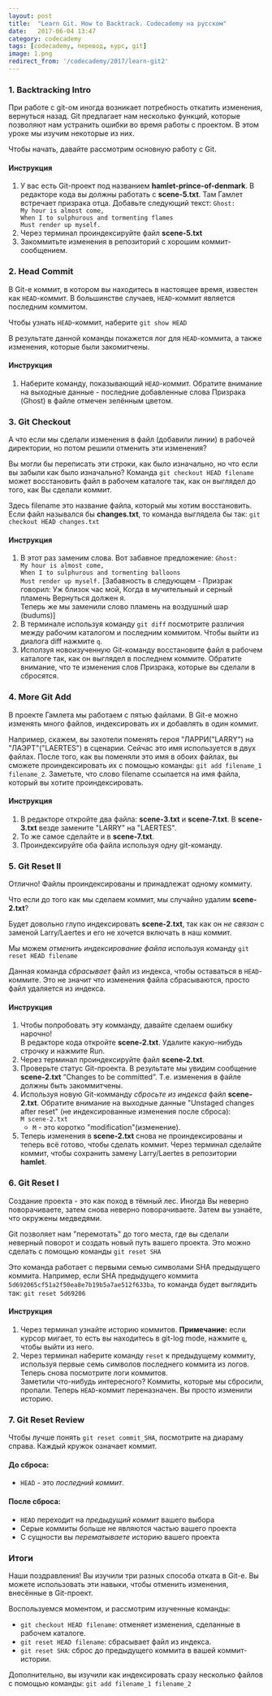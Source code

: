 ```yaml
---
layout: post
title:  "Learn Git. How to Backtrack. Codecademy на русском"
date:   2017-06-04 13:47
category: codecademy
tags: [codecademy, перевод, курс, git]
image: 1.png
redirect_from: '/codecademy/2017/learn-git2'
---
```

<!--more-->
<div id="contents"></div>

### 1. Backtracking Intro

<p>При работе с git-ом иногда возникает потребность откатить изменения, вернуться назад. Git предлагает нам несколько функций, которые позволяют нам устранить ошибки во время работы с проектом. В этом уроке мы изучим некоторые из них.</p>
<p>Чтобы начать, давайте рассмотрим основную работу с Git.</p>

#### Инструкция

<ol>
	<li>У вас есть Git-проект под названием <b>hamlet-prince-of-denmark</b>. В редакторе кода вы должны работать с <b>scene-5.txt</b>. Там Гамлет встречает призрака отца. Добавьте следующий текст: <code>Ghost: 
My hour is almost come,
When I to sulphurous and tormenting flames
Must render up myself.</code></li>
	<li>Через терминал проиндексируйте файл <b>scene-5.txt</b></li>
	<li>Закоммитьте изменения в репозиторий с хорошим коммит-сообщением.</li>
</ol>

### 2. Head Commit

<p>В Git-е коммит, в котором вы находитесь в настоящее время, известен как <code>HEAD</code>-коммит. В большинстве случаев, <code>HEAD</code>-коммит является последним коммитом.</p>
<p>Чтобы узнать <code>HEAD</code>-коммит, наберите <code>git show HEAD</code></p>
<p>В результате данной команды покажется лог для <code>HEAD</code>-коммита, а также изменения, которые были закомитчены.</p>

#### Инструкция

<ol>
	<li>Наберите команду, показывающий <code>HEAD</code>-коммит. Обратите внимание на выходные данные - последние добавленные слова Призрака (Ghost) в файле отмечен зелённым цветом.</li>
</ol>

### 3. Git Checkout

<p>А что если мы сделали изменения в файл (добавили линии) в рабочей директории, но потом решили отменить эти изменения?</p>
<p>Вы могли бы переписать эти строки, как было изначально, но что если вы забыли как было изначально? Команда <code>git checkout HEAD filename</code> может восстановить файл в рабочем каталоге так, как он выглядел до того, как Вы сделали коммит.</p>
<p>Здесь filename это название файла, который мы хотим восстановить. Если файл назывался бы <b>changes.txt</b>, то команда выглядела бы так: <code>git checkout HEAD changes.txt</code></p>

#### Инструкция

<ol>
	<li>В этот раз заменим слова. Вот забавное предложение: <code>Ghost: 
My hour is almost come,
When I to sulphurous and tormenting balloons
Must render up myself.</code> [Забавность в следующем - Призрак говорил: Уж близок час мой, Когда в мучительный и серный пламень Вернуться должен я. <br> Теперь же мы заменили слово пламень на воздушный шар (budums)]</li>
	<li>В терминале используя команду <code>git diff</code> посмотрите различия между рабочим каталогом и последним коммитом. Чтобы выйти из диалога diff нажмите <code>q</code>.</li>
	<li>Исползуя новоизученную Git-команду восстановите файл в рабочем каталоге так, как он выглядел в последнем коммите. Обратите внимание, что те изменения слов Призрака, которые вы сделали в сбросятся.</li>
</ol>

### 4. More Git Add

<p>В проекте Гамлета мы работаем с пятью файлами. В Git-е можно изменять много файлов, индексировать их и добавлять в один коммит.</p>
<p>Например, скажем, вы захотели поменять героя "ЛАРРИ("LARRY") на "ЛАЭРТ"("LAERTES") в сценарии. Сейчас это имя используется в двух файлах. После того, как вы поменяли это имя в обоих файлах, вы сможете проиндексировать их с помощью команды: <code>git add filename_1 filename_2</code>. Заметьте, что слово filename ссылается на имя файла, который вы хотите проиндексировать.</p>

#### Инструкция

<ol>
	<li>В редакторе откройте два файла: <b>scene-3.txt</b> и <b>scene-7.txt</b>. В <b>scene-3.txt</b> везде замените "LARRY" на "LAERTES".</li>
	<li>То же самое сделайте и в <b>scene-7.txt</b>.</li>
	<li>Проиндексируйте оба файла используя одну git-команду.</li>
</ol>

### 5. Git Reset II

<p>Отлично! Файлы проиндексированы и принадлежат одному коммиту.</p>
<p>Что если до того как мы сделаем коммит, мы случайно удалим <b>scene-2.txt</b>?</p>
<p>Будет довольно глупо индексировать <b>scene-2.txt</b>, так как он <i>не связан </i> с заменой Larry/Laertes и его не хочется включать в наш коммит.</p>
<p>Мы можем <i>отменить индексирование файла</i> используя команду <code>git reset HEAD filename</code></p>
<p>Данная команда <i>сбрасывает</i> файл из индекса, чтобы оставаться в <code>HEAD</code>-коммите. Это не значит что изменения файла сбрасываются, просто файл удаляется из индекса.</p>

#### Инструкция

<ol>
	<li>Чтобы попробовать эту комманду, давайте сделаем ошибку нарочно!<br>
	В редакторе кода откройте <b>scene-2.txt</b>. Удалите какую-нибудь строчку и нажмите Run.</li>
	<li>Через терминал проиндексируйте файл <b>scene-2.txt</b>.</li>
	<li>Проверьте статус Git-проекта. В результате мы увидим сообщение <b>scene-2.txt</b> “Changes to be committed”. Т.е. изменения в файле должны быть закоммитчены.</li>
	<li>Используя новую Git-комманду <i>сбросьте из индекса</i> файл <b>scene-2.txt</b>. Обратите внимание на выходные данные "Unstaged changes after reset" (не индексированные изменения после сброса):<br>
	<code>M scene-2.txt</code>
	<ul>
		<li><code>M</code> - это коротко "modification"(изменение).</li>
	</ul></li>
	<li>Теперь изменения в <b>scene-2.txt</b> снова не проиндексированы и теперь всё готово, чтобы сделать коммит. Через терминал сделайте коммит, чтобы сохранить замену Larry/Laertes в репозитории <b>hamlet</b>.</li>
</ol>

### 6. Git Reset I

<p>Создание проекта - это как поход в тёмный лес. Иногда Вы неверно поворачиваете, затем снова неверно поворачиваете. Затем вы узнаёте, что окружены медведями.</p>
<p>Git позволяет нам "перемотать" до того места, где вы сделали неверный поворот и создать новый путь вашего проекта. Это можно сделать с помощью команды <code>git reset SHA</code></p>
<p>Это команда работает с первыми семью символами SHA предыдущего коммита. Например, если SHA предыдущего коммита <code>5d692065cf51a2f50ea8e7b19b5a7ae512f633ba</code>, то команда будет выглядить так: <code>git reset 5d69206</code></p>

#### Инструкция

<ol>
	<li>Через терминал узнайте историю коммитов. <b>Примечание:</b> если курсор мигает, то есть вы находитесь в git-log mode, нажмите <code>q</code>, чтобы выйти из него.</li>
	<li>Через терминал наберите команду <code>reset</code> к предыдущему коммиту, используя первые семь символов последнего коммита из логов.<br>
	Теперь снова посмотрите логи коммитов.<br>
	Заметили что-нибудь интересного? Коммиты, которые мы сбросили, пропали. Теперь <code>HEAD</code>-коммит переназначен. Вы просто изменили историю.</li>
</ol>

### 7. Git Reset Review

<p>Чтобы лучше понять <code>git reset commit_SHA</code>, посмотрите на диараму справа. Каждый кружок означает коммит.</p>
<h4>До сброса:</h4>
<ul>
	<li><code>HEAD</code> - это <i>последний коммит</i>.</li>
</ul>
<h4>После сброса:</h4>
<ul>
	<li><code>HEAD</code> переходит на <i>предыдущий коммит</i> вашего выбора</li>
	<li>Серые коммиты больше не являются частью вашего проекта</li>
	<li>С сущности вы <i>перематываете</i> историю вашего проекта</li>
</ul>

### Итоги

<p>Наши поздравления! Вы изучили три разных способа отката в Git-е. Вы можете использовать эти навыки, чтобы отменить изменения, внесённые в Git-проект.</p>
<p>Воспользуемся моментом, и рассмотрим изученные команды:
	<ul>
		<li><code>git checkout HEAD filename</code>: отменяет изменения, сделанные в рабочем каталоге.</li>
		<li><code>git reset HEAD filename</code>: сбрасывает файл из индекса.</li>
		<li><code>git reset SHA</code>: сброс до предыдущего коммита в вашей коммит-истории.</li>
	</ul>
</p>
Дополнительно, вы изучили как индексировать сразу несколько файлов с помощью команды:
<code>git add filename_1 filename_2</code>